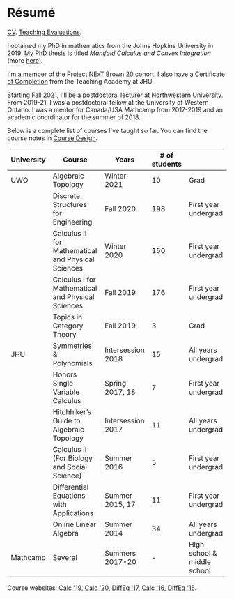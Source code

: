 # Résumé

[CV](https://drive.google.com/file/d/1gjjdAYYkMuSBC6xEMi96PKej3IxA25VC/view?usp=sharing).
[Teaching Evaluations](https://tinyurl.com/nakade-evals).

I obtained my PhD in mathematics from the Johns Hopkins University in 2019.
My PhD thesis is titled _Manifold Calculus and Convex Integration_ (more [here](./research.html)).

I'm a member of the [Project NExT](https://www.maa.org/programs-and-communities/professional-development/project-next) Brown'20 cohort. I also have a [Certificate of Completion](https://cer.jhu.edu/teaching-academy/coc/overview) from the Teaching Academy at JHU.

Starting Fall 2021, I'll be a postdoctoral lecturer at Northwestern University.
From 2019-21, I was a postdoctoral fellow at the University of Western Ontario.
I was a mentor for Canada/USA Mathcamp from 2017-2019 and an academic coordinator for the summer of 2018.

Below is a complete list of courses I've taught so far. You can find the course notes in [Course Design](./course_design.html).

| University | Course                                             | Years             | # of students |                             |
| ---------- | -------------------------------------------------- | ----------------- | ------------- | --------------------------- |
| UWO        | Algebraic Topology                                 | Winter 2021       | 10            | Grad                        |
|            | Discrete Structures for Engineering                | Fall 2020         | 198           | First year undergrad        |
|            | Calculus II for Mathematical and Physical Sciences | Winter 2020       | 150           | First year undergrad        |
|            | Calculus I for Mathematical and Physical Sciences  | Fall 2019         | 176           | First year undergrad        |
|            | Topics in Category Theory                          | Fall 2019         | 3             | Grad                        |
| JHU        | Symmetries & Polynomials                           | Intersession 2018 | 15            | All years undergrad         |
|            | Honors Single Variable Calculus                    | Spring 2017, 18   | 7             | First year undergrad        |
|            | Hitchhiker’s Guide to Algebraic Topology           | Intersession 2017 | 11            | All years undergrad         |
|            | Calculus II (For Biology and Social Science)       | Summer 2016       | 5             | First year undergrad        |
|            | Differential Equations with Applications           | Summer 2015, 17   | 11            | First year undergrad        |
|            | Online Linear Algebra                              | Summer 2014       | 34            | All years undergrad         |
| Mathcamp   | Several                                            | Summers 2017-20   | -             | High school & middle school |

Course websites: [Calc \'19], [Calc \'20], [DiffEq \'17], [Calc \'16], [DiffEq \'15].

[apurvanakade.github.io/courses/2018_honors_calc/]: https://apurvanakade.github.io/courses/2018_Honors_Calc/index.html
[zybooks]: https://learn.zybooks.com/zybook/UWOMath2151ANakadeFall2020
[www.youtube.com/playlist?list=plxaofwfsuikm3cl-jftd9ndrjyi7fpcqn]: https://www.youtube.com/playlist?list=PLXAOfwfSuiKm3cL-JftD9ndrjYi7fPcqN
[webwork]: https://webwork.maa.org/
[diffeq \'15]: https://drive.google.com/drive/folders/1X7WKPhBljbXt6dBt278t2lKUlWUKIU5Z?usp=sharing
[diffeq \'17]: https://drive.google.com/drive/folders/1_lSraXoUwk7CmStg23T1nHpYvf9zq9jA?usp=sharing
[calc \'16]: https://drive.google.com/drive/folders/199dY1MF3TWhJ6gUKQyPf_7YK6rO36HZc?usp=sharing
[calc \'19]: https://www.youtube.com/playlist?list=PLXAOfwfSuiKkdSQB2tVu_KcYMWhZpK19J
[calc \'20]: https://drive.google.com/drive/folders/1MkXy0CPOKqSJANr9QSD4gwYdMYjVcdmV?usp=sharing
